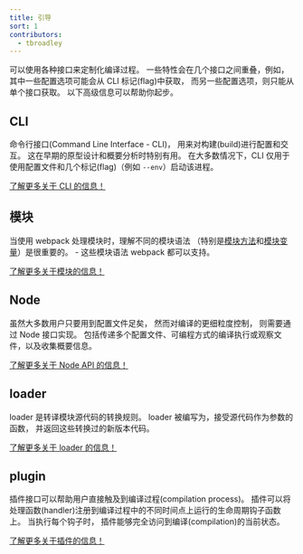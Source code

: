 ```yaml
---
title: 引导
sort: 1
contributors:
  - tbroadley
---
```


可以使用各种接口来定制化编译过程。
一些特性会在几个接口之间重叠，例如，其中一些配置选项可能会从 CLI 标记(flag)中获取，
而另一些配置选项，则只能从单个接口获取。
以下高级信息可以帮助你起步。


## CLI

命令行接口(Command Line Interface - CLI)，
用来对构建(build)进行配置和交互。
这在早期的原型设计和概要分析时特别有用。
在大多数情况下，CLI 仅用于使用配置文件和几个标记(flag)（例如 `--env`）启动该进程。

[了解更多关于 CLI 的信息！](/api/cli)


## 模块

当使用 webpack 处理模块时，理解不同的模块语法
（特别是[模块方法](/api/module-methods)和[模块变量](/api/module-variables)）是很重要的。 -
这些模块语法 webpack 都可以支持。

[了解更多关于模块的信息！](/api/module-methods)


## Node

虽然大多数用户只要用到配置文件足矣，
然而对编译的更细粒度控制，
则需要通过 Node 接口实现。
包括传递多个配置文件、可编程方式的编译执行或观察文件，以及收集概要信息。

[了解更多关于 Node API 的信息！](/api/node)


## loader

loader 是转译模块源代码的转换规则。
loader 被编写为，接受源代码作为参数的函数，
并返回这些转换过的新版本代码。

[了解更多关于 loader 的信息！](/api/loaders)


## plugin

插件接口可以帮助用户直接触及到编译过程(compilation process)。
插件可以将处理函数(handler)注册到编译过程中的不同时间点上运行的生命周期钩子函数上。
当执行每个钩子时，
插件能够完全访问到编译(compilation)的当前状态。

[了解更多关于插件的信息！](/api/plugins)
